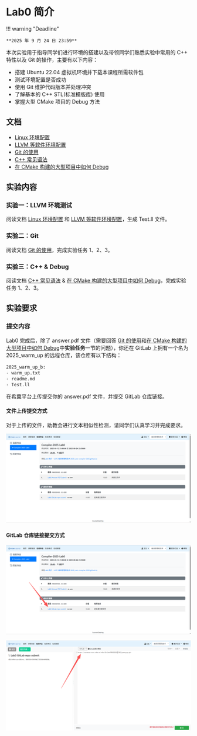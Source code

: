 # Lab0 简介

!!! warning "Deadline"

    **2025 年 9 月 24 日 23:59**

本次实验用于指导同学们进行环境的搭建以及带领同学们熟悉实验中常用的 C++ 特性以及 Git 的操作，主要有以下内容：

- 搭建 Ubuntu 22.04 虚拟机环境并下载本课程所需软件包
- 测试环境配置是否成功
- 使用 Git 维护代码版本并处理冲突
- 了解基本的 C++ STL(标准模版库) 使用
- 掌握大型 CMake 项目的 Debug 方法

## 文档

- [Linux 环境配置](linux.md)
- [LLVM 等软件环境配置](software.md)
- [Git 的使用](git.md)
- [C++ 常见语法](cpp.md)
- [在 CMake 构建的大型项目中如何 Debug](debug.md)

## 实验内容

### 实验一：LLVM 环境测试

阅读文档 [Linux 环境配置](linux.md) 和 [LLVM 等软件环境配置](software.md)，生成 Test.ll 文件。

### 实验二：Git

阅读文档 [Git 的使用](git.md)，完成实验任务 1、2、3。

### 实验三：C++ & Debug

阅读文档 [C++ 常见语法](cpp.md) & [在 CMake 构建的大型项目中如何 Debug](debug.md)，完成实验任务 1、2、3。

## 实验要求

### 提交内容

Lab0 完成后，除了 answer.pdf 文件（需要回答 [Git 的使用](git.md#实验任务)和[在 CMake 构建的大型项目中如何 Debug](debug.md#实验任务)中**实验任务**一节的问题），你还在 GitLab 上拥有一个名为 2025_warm_up 的远程仓库，该仓库有以下结构：

```shell
2025_warm_up_b:
- warm_up.txt
- readme.md
- Test.ll
```

在希冀平台上传提交你的 answer.pdf 文件，并提交 GitLab 仓库链接。

#### 文件上传提交方式

对于上传的文件，助教会进行文本相似性检测，请同学们认真学习并完成要求。

![alt text](photos/image-2025.png)

#### GitLab 仓库链接提交方式

![alt text](photos/image-2025-1.png)

![Alt text](photos/image-2025-2.png)



<!-- #### 答疑

同学们如果对实验有什么疑问，请先登录希冀平台后在 [在线答疑模块](https://cscourse.ustc.edu.cn/forum/forum.jsp?forum=121) 发帖询问，助教看到帖子会及时回复。
![Alt text](photos/image_3.png) -->


